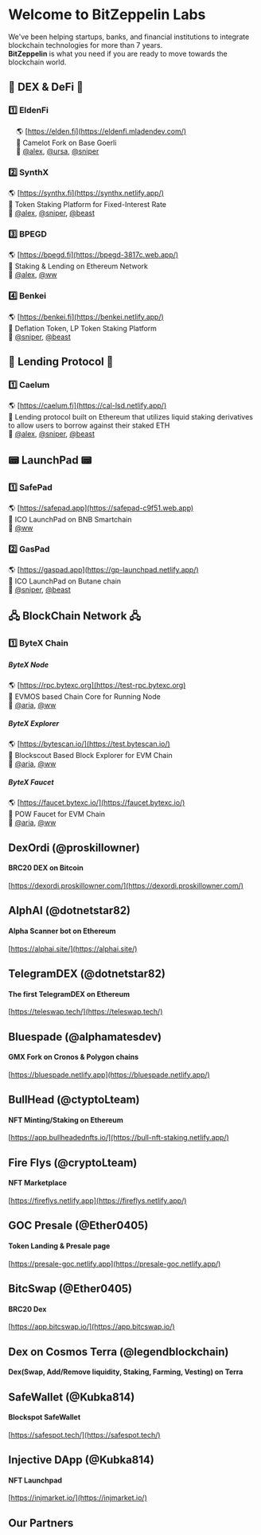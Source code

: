# Welcome to BitZeppelin Labs

We've been helping startups, banks, and financial institutions to integrate blockchain technologies for more than 7 years. <br />
**BitZeppelin** is what you need if you are ready to move towards the blockchain world. <br />

## 🚜 DEX & DeFi 🚜
### 1️⃣  EldenFi 
&nbsp; &nbsp; 🌎 [https://elden.fi](https://eldenfi.mladendev.com/) <br />
&nbsp; &nbsp; 📌 Camelot Fork on Base Goerli <br />
&nbsp; &nbsp; 👥 [@alex](https://t.me/whaler0x), [@ursa](https://t.me/mladendev), [@sniper](https://t.me/zxapolloeth)<br />

### 2️⃣  SynthX
🌎 [https://synthx.fi](https://synthx.netlify.app/) <br />
📌 Token Staking Platform for Fixed-Interest Rate <br />
👥 [@alex](https://t.me/whaler0x), [@sniper](https://t.me/zxapolloeth), [@beast](https://t.me/crypto0405)<br />

### 3️⃣  BPEGD
🌎 [https://bpegd.fi](https://bpegd-3817c.web.app/) <br />
📌 Staking & Lending on Ethereum Network <br />
👥 [@alex](https://t.me/whaler0x), [@ww](https://t.me/ktman114)<br />

### 4️⃣  Benkei
🌎 [https://benkei.fi](https://benkei.netlify.app/) <br />
📌 Deflation Token, LP Token Staking Platform <br />
👥 [@sniper](https://t.me/zxapolloeth), [@beast](https://t.me/crypto0405)<br />

## 🏧 Lending Protocol 🏧
### 1️⃣  Caelum 
🌎 [https://caelum.fi](https://cal-lsd.netlify.app/) <br />
📌 Lending protocol built on Ethereum that utilizes liquid staking derivatives to allow users to borrow against their staked ETH <br />
👥 [@alex](https://t.me/whaler0x), [@sniper](https://t.me/zxapolloeth), [@beast](https://t.me/crypto0405)<br />

## 📟 LaunchPad 📟
### 1️⃣  SafePad
🌎 [https://safepad.app](https://safepad-c9f51.web.app) <br />
📌 ICO LaunchPad on BNB Smartchain <br />
👥 [@ww](https://t.me/ktman114)<br />

### 2️⃣  GasPad
🌎 [https://gaspad.app](https://gp-launchpad.netlify.app/) <br />
📌 ICO LaunchPad on Butane chain <br />
👥 [@sniper](https://t.me/zxapolloeth), [@beast](https://t.me/crypto0405)<br />

## 🖧 BlockChain Network 🖧
### 1️⃣  ByteX Chain
##### ByteX Node
🌎 [https://rpc.bytexc.org](https://test-rpc.bytexc.org) <br />
📌 EVMOS based Chain Core for Running Node <br />
👥 [@aria](https://t.me/DreamWorksDev), [@ww](https://t.me/ktman114)<br />
##### ByteX Explorer
🌎 [https://bytescan.io/](https://test.bytescan.io/) <br />
📌 Blockscout Based Block Explorer for EVM Chain <br />
👥 [@aria](https://t.me/DreamWorksDev), [@ww](https://t.me/ktman114)<br />
##### ByteX Faucet
🌎 [https://faucet.bytexc.io/](https://faucet.bytexc.io/) <br />
📌 POW Faucet for EVM Chain <br />
👥 [@aria](https://t.me/DreamWorksDev), [@ww](https://t.me/ktman114)<br />

## DexOrdi **(@proskillowner)**
#### BRC20 DEX on Bitcoin
[https://dexordi.proskillowner.com/](https://dexordi.proskillowner.com/)

## AlphAI **(@dotnetstar82)**
#### Alpha Scanner bot on Ethereum
[https://alphai.site/](https://alphai.site/)

## TelegramDEX **(@dotnetstar82)**
#### The first TelegramDEX on Ethereum
[https://teleswap.tech/](https://teleswap.tech/)

## Bluespade **(@alphamatesdev)**
#### GMX Fork on Cronos & Polygon chains
[https://bluespade.netlify.app](https://bluespade.netlify.app/) <br />

## BullHead **(@ctyptoLteam)**
#### NFT Minting/Staking on Ethereum
[https://app.bullheadednfts.io/](https://bull-nft-staking.netlify.app/) <br />





## Fire Flys **(@cryptoLteam)**
#### NFT Marketplace
[https://fireflys.netlify.app](https://fireflys.netlify.app/) <br />

## GOC Presale **(@Ether0405)**
#### Token Landing & Presale page
[https://presale-goc.netlify.app](https://presale-goc.netlify.app/) <br />

## BitcSwap **(@Ether0405)**
#### BRC20 Dex
[https://app.bitcswap.io/](https://app.bitcswap.io/) <br />

## Dex on Cosmos Terra **(@legendblockchain)**
#### Dex(Swap, Add/Remove liquidity, Staking, Farming, Vesting) on Terra

## SafeWallet **(@Kubka814)**
#### Blockspot SafeWallet
[https://safespot.tech/](https://safespot.tech/) <br />

## Injective DApp **(@Kubka814)**
#### NFT Launchpad
[https://injmarket.io/](https://injmarket.io/) <br />

## Our Partners

